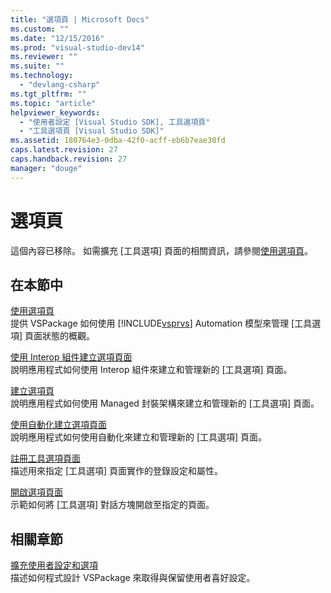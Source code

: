 ```yaml
---
title: "選項頁 | Microsoft Docs"
ms.custom: ""
ms.date: "12/15/2016"
ms.prod: "visual-studio-dev14"
ms.reviewer: ""
ms.suite: ""
ms.technology: 
  - "devlang-csharp"
ms.tgt_pltfrm: ""
ms.topic: "article"
helpviewer_keywords: 
  - "使用者設定 [Visual Studio SDK], 工具選項頁"
  - "工具選項頁 [Visual Studio SDK]"
ms.assetid: 180764e3-0dba-42f0-acff-eb6b7eae30fd
caps.latest.revision: 27
caps.handback.revision: 27
manager: "douge"
---
```

# 選項頁
這個內容已移除。 如需擴充 \[工具選項\] 頁面的相關資訊，請參閱[使用選項頁](../misc/using-options-pages.md)。  
  
## 在本節中  
 [使用選項頁](../misc/using-options-pages.md)  
 提供 VSPackage 如何使用 [!INCLUDE[vsprvs](../code-quality/includes/vsprvs_md.md)] Automation 模型來管理 \[工具選項\] 頁面狀態的概觀。  
  
 [使用 Interop 組件建立選項頁面](/visual-cpp/misc/creating-options-pages-by-using-interop-assemblies)  
 說明應用程式如何使用 Interop 組件來建立和管理新的 \[工具選項\] 頁面。  
  
 [建立選項頁](../extensibility/internals/creating-options-pages.md)  
 說明應用程式如何使用 Managed 封裝架構來建立和管理新的 \[工具選項\] 頁面。  
  
 [使用自動化建立選項頁面](../misc/creating-options-pages-by-using-automation.md)  
 說明應用程式如何使用自動化來建立和管理新的 \[工具選項\] 頁面。  
  
 [註冊工具選項頁面](../misc/registering-custom-options-pages.md)  
 描述用來指定 \[工具選項\] 頁面實作的登錄設定和屬性。  
  
 [開啟選項頁面](../misc/opening-an-options-page.md)  
 示範如何將 \[工具選項\] 對話方塊開啟至指定的頁面。  
  
## 相關章節  
 [擴充使用者設定和選項](../extensibility/extending-user-settings-and-options.md)  
 描述如何程式設計 VSPackage 來取得與保留使用者喜好設定。